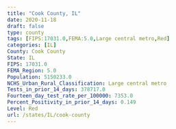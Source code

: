 ```yaml
---
title: "Cook County, IL"
date: 2020-11-18
draft: false
type: county
tags: [FIPS:17031.0,FEMA:5.0,Large central metro,Red]
categories: [IL]
County: Cook County
State: IL
FIPS: 17031.0
FEMA_Region: 5.0
Population: 5150233.0
NCHS_Urban_Rural_Classification: Large central metro
Tests_in_prior_14_days: 378717.0
Fourteen_day_test_rate_per_100000: 7353.0
Percent_Positivity_in_prior_14_days: 0.149
Level: Red
url: /states/IL/cook-county
---
```



